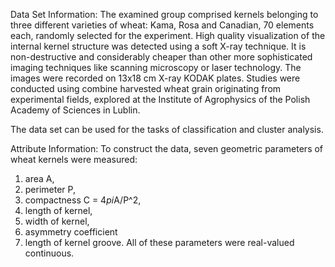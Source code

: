 Data Set Information:
The examined group comprised kernels belonging to three different varieties of wheat: Kama, Rosa and Canadian, 70 elements each, randomly selected for 
the experiment. High quality visualization of the internal kernel structure was detected using a soft X-ray technique. It is non-destructive and considerably cheaper than other more sophisticated imaging techniques like scanning microscopy or laser technology. The images were recorded on 13x18 cm X-ray KODAK plates. Studies were conducted using combine harvested wheat grain originating from experimental fields, explored at the Institute of Agrophysics of the Polish Academy of Sciences in Lublin. 

The data set can be used for the tasks of classification and cluster analysis.


Attribute Information:
To construct the data, seven geometric parameters of wheat kernels were measured: 
1. area A, 
2. perimeter P, 
3. compactness C = 4*pi*A/P^2, 
4. length of kernel, 
5. width of kernel, 
6. asymmetry coefficient 
7. length of kernel groove. 
All of these parameters were real-valued continuous.


